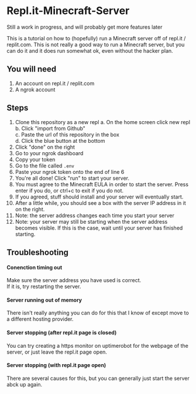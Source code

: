 # Repl.it-Minecraft-Server
Still a work in progress, and will probably get more features later

This is a tutorial on how to (hopefully) run a Minecraft server off of repl.it / replit.com. This is not really a good way to run a Minecraft server, but you can do it and it does run somewhat ok, even without the hacker plan.

## You will need
1. An account on repl.it / replit.com
2. A ngrok account

## Steps
1. Clone this repository as a new repl
    a. On the home screen click new repl<br>
    b. Click "import from Github"<br>
    c. Paste the url of this repository in the box<br>
    d. Click the blue button at the bottom<br>
2. Click "done" on the right
3. Go to your ngrok dashboard
4. Copy your token
5. Go to the file called `.env`
6. Paste your ngrok token onto the end of line 6
7. You're all done! Click "run" to start your server. 
8. You must agree to the Minecraft EULA in order to start the server. Press enter if you do, or ctrl+c to exit if you do not.
9. If you agreed, stuff should install and your server will eventually start.
10. After a little while, you should see a box with the server IP address in it on the right.
11. Note: the server address changes each time you start your server
12. Note: your server may still be starting when the server address becomes visible. If this is the case, wait until your server has finished starting.

## Troubleshooting
#### Conenction timing out
Make sure the server address you have used is correct.<br>
If it is, try restarting the server.

#### Server running out of memory
There isn't really anything you can do for this that I know of except move to a different hosting provider.

#### Server stopping (after repl.it page is closed)
You can try creating a https monitor on uptimerobot for the webpage of the server, or just leave the repl.it page open.

#### Server stopping (with repl.it page open)
There are several causes for this, but you can generally just start the server abck up again.
